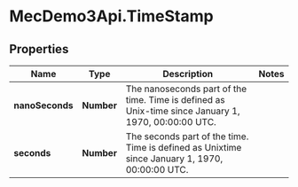 # MecDemo3Api.TimeStamp

## Properties
Name | Type | Description | Notes
------------ | ------------- | ------------- | -------------
**nanoSeconds** | **Number** | The nanoseconds part of the time. Time is defined as Unix-time since January 1, 1970, 00:00:00 UTC. | 
**seconds** | **Number** | The seconds part of the time. Time is defined as Unixtime since January 1, 1970, 00:00:00 UTC. | 


